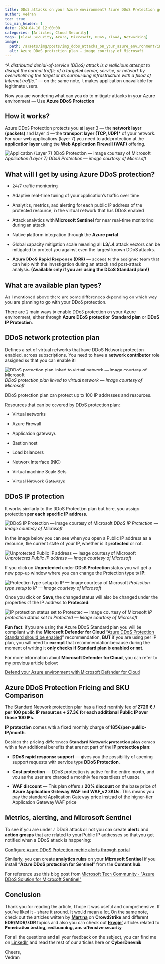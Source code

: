 ```yaml
---
title: DDoS attacks on your Azure environment? Azure DDoS Protection got you covered
author: vedran
toc: true
toc_min_header: 1
date: 2024-04-10 12:00:00
categories: [Articles, Cloud Security]
tags: [Cloud Security, Azure, Microsoft, DDoS, Cloud, Networking]
image:
  path: /assets/img/posts/img_ddos_attacks_on_your_azure_environment/image.webp
  alt: Azure DDoS protection plan — image courtesy of Microsoft
---
```

*“A distributed denial-of-service (DDoS) attack is a malicious attempt to disrupt the normal traffic of a targeted server, service, or network by overwhelming the target or its surrounding infrastructure with a flood of Internet traffic.”* — on the same note, it makes application unavailable for legitimate users.

Now you are wondering what can you do to mitigate attacks in your Azure environment — Use **Azure DDoS Protection**

## How it works?

Azure DDoS Protection protects you at layer 3 — the **network layer (packets)** and layer 4 — the **transport layer (TCP, UDP)*** of your network. For your web applications (layer 7) you need to add protection at the **application layer** using the **Web Application Firewall (WAF)** offering.

![Application (Layer 7) DDoS Protection — image courtesy of Microsoft](/assets/img/posts/img_ddos_attacks_on_your_azure_environment/ddosprotection.png)
*Application (Layer 7) DDoS Protection — image courtesy of Microsoft*

## What will I get by using Azure DDoS protection?

- 24/7 traffic monitoring

- Adaptive real-time tuning of your application’s traffic over time

- Analytics, metrics, and alerting for each public IP address of the protected resource, in the virtual network that has DDoS enabled

- Attack analytics with **Microsoft Sentinel** for near real-time monitoring during an attack

- Native platform integration through the **Azure portal**

- Global capacity mitigation scale meaning all **L3/L4** attack vectors can be mitigated to protect you against even the largest known DDoS attacks.

- **Azure DDoS Rapid Response (DRR)** — access to the assigned team that can help with the investigation during an attack and post-attack analysis. **(Available only if you are using the DDoS Standard plan!)**

## What are available plan types?

As I mentioned above there are some differences depending on which way you are planning to go with your DDoS protection.

There are 2 main ways to enable DDoS protection on your Azure environment, either through **Azure DDoS protection Standard plan** or **DDoS IP Protection**.

## DDoS network protection plan

Defines a set of virtual networks that have DDoS Network protection enabled, across subscriptions. You need to have a **network contributor** role assigned so that you can enable it!

![DDoS protection plan linked to virtual network — Image courtesy of Microsoft](/assets/img/posts/img_ddos_attacks_on_your_azure_environment/linkedplan.png)
*DDoS protection plan linked to virtual network — Image courtesy of Microsoft*

DDoS protection plan can protect up to 100 IP addresses and resources.

Resources that can be covered by DDoS protection plan:

- Virtual networks

- Azure Firewall

- Application gateways

- Bastion host

- Load balancers

- Network Interface (NIC)

- Virtual machine Scale Sets

- Virtual Network Gateways

## DDoS IP protection 

It works similarly to the DDoS Protection plan but here, you assign protection **per each specific IP address**.

![DDoS IP Protection — Image courtesy of Microsoft](/assets/img/posts/img_ddos_attacks_on_your_azure_environment/peripprotection.png)
*DDoS IP Protection — Image courtesy of Microsoft*

In the image below you can see when you open a Public IP address as a resource, the current state of your IP, whether is it **protected** or not.

![Unprotected Public IP address — Image courtesy of Microsoft](/assets/img/posts/img_ddos_attacks_on_your_azure_environment/protectionproperties.png)
*Unprotected Public IP address — Image courtesy of Microsoft*

If you click on **Unprotected** under **DDoS Protection** status you will get a new pop-up window where you can change the Protection type to **IP**:

![Protection type setup to IP — Image courtesy of Microsoft](/assets/img/posts/img_ddos_attacks_on_your_azure_environment/protectiontype.png)
*Protection type setup to IP — Image courtesy of Microsoft*

Once you click on **Save**, the changed status will also be changed under the properties of the IP address to **Protected**:

![IP protection status set to Protected — Image courtesy of Microsoft](/assets/img/posts/img_ddos_attacks_on_your_azure_environment/protectionstatus.png)
*IP protection status set to Protected — Image courtesy of Microsoft*

**Fun fact**: if you are using the Azure DDoS Standard plan you will be compliant with the **Microsoft Defender for Cloud** “[Azure DDoS Protection Standard should be enabled](https://portal.azure.com/#blade/Microsoft_Azure_Security/RecommendationsBlade/assessmentKey/e3de1cc0-f4dd-3b34-e496-8b5381ba2d70)” recommendation, **BUT** if you are using per IP plan, you will need to **exempt** that recommendation because during the moment of writing it **only checks if Standard plan is enabled or not**.

For more information about **Microsoft Defender for Cloud**, you can refer to my previous article below:

[Defend your Azure environment with Microsoft Defender for Cloud](https://cyberdnevnik.github.io/posts/defend-your-azure-environment-with-mdfc/)

## Azure DDoS Protection Pricing and SKU Comparison

The Standard Network protection plan has a fixed monthly fee of **2726 € / per 100 public IP resources + 27.3€ for each additional Public IP over those 100 IPs**.

**IP protection** comes with a fixed monthly charge of **185€/per-public-IP/month**.

Besides the pricing differences **Standard Network protection plan** comes with a few additional benefits that are not part of the **IP protection plan**:

* **DDoS rapid response support** — gives you the possibility of opening support requests with service type **DDoS Protection**.

* **Cost protection** — DDoS protection is active for the entire month, and you as the user are charged a monthly fee regardless of usage.

* **WAF discount** — This plan offers a **20% discount** on the base price of **Azure Application Gateway WAF and WAF_v2 SKUs**. This means you pay the standard Application Gateway price instead of the higher-tier Application Gateway WAF price

## Metrics, alerting, and Microsoft Sentinel

To see if you are under a DDoS attack or not you can create **alerts** and **action groups** that are related to your Public IP addresses so that you get notified when a DDoS attack is happening:

[Configure Azure DDoS Protection metric alerts through portal](https://learn.microsoft.com/en-us/azure/ddos-protection/alerts?source=post_page-----4847fb9eb600---------------------------------------)

Similarly, you can create **analytics rules** on your **Microsoft Sentinel** if you install “**Azure DDoS protection for Sentinel**” from the **Content hub**.

For reference use this blog post from [Microsoft Tech Community - "Azure DDoS Solution for Microsoft Sentinel"](https://techcommunity.microsoft.com/blog/azurenetworksecurityblog/azure-ddos-solution-for-microsoft-sentinel/3732013)

## Conclusion

Thank you for reading the article, I hope it was useful and comprehensive. If you’ve liked it -  share it around. It would mean a lot. On the same note, check out the articles written by **[Martina](https://hr.linkedin.com/in/lenicmartina99)**
on **CrowdStrike** and different **EDR/MDR/XDR** topics and also you can check out **[Hrvoje’](https://hr.linkedin.com/in/hrvoje-filakovi%C4%87)** articles related to **Penetration testing, red teaming, and offensive security**

For all the questions and all your feedback on the subject, you can find me  on [LinkedIn](https://www.linkedin.com/in/vedran-brodar/) and read the rest of our articles here on **CyberDnevnik**

Cheers,  
Vedran